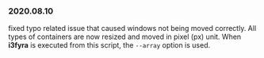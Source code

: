 ### 2020.08.10

fixed typo related issue that caused windows not
being moved correctly. All types of containers are
now resized and moved in pixel (px) unit. When
**i3fyra** is executed from this script, the
`--array` option is used.
